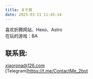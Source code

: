 ```yaml
---
title: 关于我
date: 2025-03-21 11:45:14
---
```


喜欢折腾网站、Hexo、Astro<br>
在玩的游戏：BA

## 联系我:<br>
xiaorona@126.com<br>
[Telegram]https://t.me/ContactMe_2bot